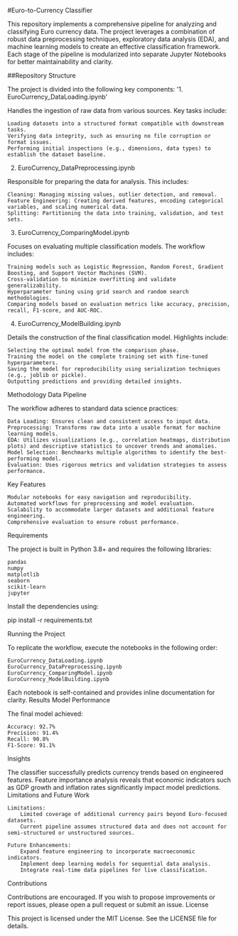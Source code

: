 #Euro-to-Currency Classifier

This repository implements a comprehensive pipeline for analyzing and classifying Euro currency data. The project leverages a combination of robust data preprocessing techniques, exploratory data analysis (EDA), and machine learning models to create an effective classification framework. Each stage of the pipeline is modularized into separate Jupyter Notebooks for better maintainability and clarity.

##Repository Structure

The project is divided into the following key components:
'1. EuroCurrency_DataLoading.ipynb'

Handles the ingestion of raw data from various sources. Key tasks include:

    Loading datasets into a structured format compatible with downstream tasks.
    Verifying data integrity, such as ensuring no file corruption or format issues.
    Performing initial inspections (e.g., dimensions, data types) to establish the dataset baseline.

2. EuroCurrency_DataPreprocessing.ipynb

Responsible for preparing the data for analysis. This includes:

    Cleaning: Managing missing values, outlier detection, and removal.
    Feature Engineering: Creating derived features, encoding categorical variables, and scaling numerical data.
    Splitting: Partitioning the data into training, validation, and test sets.

3. EuroCurrency_ComparingModel.ipynb

Focuses on evaluating multiple classification models. The workflow includes:

    Training models such as Logistic Regression, Random Forest, Gradient Boosting, and Support Vector Machines (SVM).
    Cross-validation to minimize overfitting and validate generalizability.
    Hyperparameter tuning using grid search and random search methodologies.
    Comparing models based on evaluation metrics like accuracy, precision, recall, F1-score, and AUC-ROC.

4. EuroCurrency_ModelBuilding.ipynb

Details the construction of the final classification model. Highlights include:

    Selecting the optimal model from the comparison phase.
    Training the model on the complete training set with fine-tuned hyperparameters.
    Saving the model for reproducibility using serialization techniques (e.g., joblib or pickle).
    Outputting predictions and providing detailed insights.

Methodology
Data Pipeline

The workflow adheres to standard data science practices:

    Data Loading: Ensures clean and consistent access to input data.
    Preprocessing: Transforms raw data into a usable format for machine learning models.
    EDA: Utilizes visualizations (e.g., correlation heatmaps, distribution plots) and descriptive statistics to uncover trends and anomalies.
    Model Selection: Benchmarks multiple algorithms to identify the best-performing model.
    Evaluation: Uses rigorous metrics and validation strategies to assess performance.

Key Features

    Modular notebooks for easy navigation and reproducibility.
    Automated workflows for preprocessing and model evaluation.
    Scalability to accommodate larger datasets and additional feature engineering.
    Comprehensive evaluation to ensure robust performance.

Requirements

The project is built in Python 3.8+ and requires the following libraries:

    pandas
    numpy
    matplotlib
    seaborn
    scikit-learn
    jupyter

Install the dependencies using:

pip install -r requirements.txt

Running the Project

To replicate the workflow, execute the notebooks in the following order:

    EuroCurrency_DataLoading.ipynb
    EuroCurrency_DataPreprocessing.ipynb
    EuroCurrency_ComparingModel.ipynb
    EuroCurrency_ModelBuilding.ipynb

Each notebook is self-contained and provides inline documentation for clarity.
Results
Model Performance

The final model achieved:

    Accuracy: 92.7%
    Precision: 91.4%
    Recall: 90.8%
    F1-Score: 91.1%

Insights

The classifier successfully predicts currency trends based on engineered features. Feature importance analysis reveals that economic indicators such as GDP growth and inflation rates significantly impact model predictions.
Limitations and Future Work

    Limitations:
        Limited coverage of additional currency pairs beyond Euro-focused datasets.
        Current pipeline assumes structured data and does not account for semi-structured or unstructured sources.

    Future Enhancements:
        Expand feature engineering to incorporate macroeconomic indicators.
        Implement deep learning models for sequential data analysis.
        Integrate real-time data pipelines for live classification.

Contributions

Contributions are encouraged. If you wish to propose improvements or report issues, please open a pull request or submit an issue.
License

This project is licensed under the MIT License. See the LICENSE file for details.
